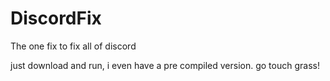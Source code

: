 # DiscordFix
The one fix to fix all of discord

just download and run, i even have a pre compiled version. go touch grass!
